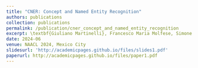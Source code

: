 ```yaml
---
title: "CNER: Concept and Named Entity Recognition"
authors: publications
collection: publications
permalink: /publication/cner_concept_and_named_entity_recognition
excerpt: \textbf{Giuliano Martinelli}, Francesco Maria Molfese, Simone Tedeschi, Alberte Fernàndez-Castro, Roberto Navigli.
date: 2024-06
venue: NAACL 2024, Mexico City
slidesurl: 'http://academicpages.github.io/files/slides1.pdf'
paperurl: http://academicpages.github.io/files/paper1.pdf
---
```


